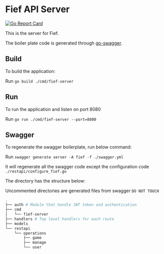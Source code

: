 # Fief API Server
[![Go Report Card](https://goreportcard.com/badge/github.com/Ezian/fief/fief-api)](https://goreportcard.com/report/github.com/Ezian/fief/fief-api)

This is the server for Fief. 

The boiler plate code is generated through [go-swagger](https://github.com/go-swagger/go-swagger).

## Build

To build the application:

Run `go build ./cmd/fief-server`

## Run

To run the application and listen on port 8080

Run `go run ./cmd/fief-server --port=8080`

## Swagger

To regenerate the swagger boilerplate, run below command:

Run `swagger generate server -A fief -f ./swagger.yml`

It will regenerate all the swagger code except the configuration code `./restapi/configure_fief.go`

The directory has the structure below:

Uncommented directories are generated files from swagger `DO NOT TOUCH`
~~~sh
.
├── auth # Module that handle JWT token and authentication
├── cmd
│   └── fief-server
├── handlers # Top level handlers for each route
├── models
└── restapi
    └── operations
        ├── game
        ├── manage
        └── user
~~~
